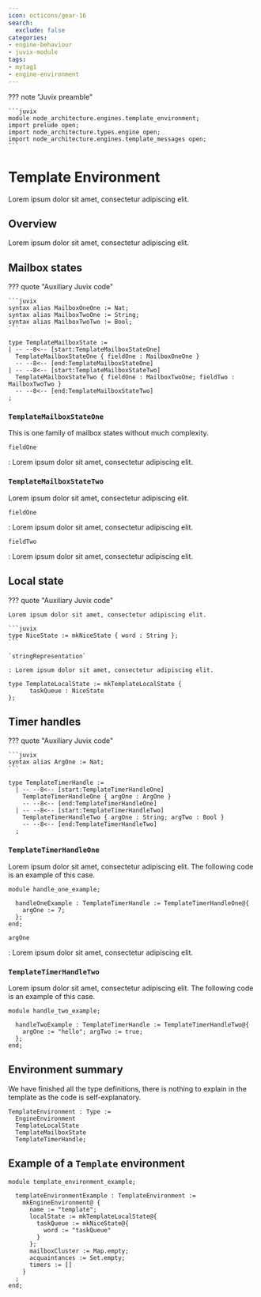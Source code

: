 ```yaml
---
icon: octicons/gear-16
search:
  exclude: false
categories:
- engine-behaviour
- juvix-module
tags:
- mytag1
- engine-environment
---
```


??? note "Juvix preamble"

    ```juvix
    module node_architecture.engines.template_environment;
    import prelude open;
    import node_architecture.types.engine open;
    import node_architecture.engines.template_messages open;
    ```

# Template Environment

Lorem ipsum dolor sit amet, consectetur adipiscing elit.

## Overview

Lorem ipsum dolor sit amet, consectetur adipiscing elit.

## Mailbox states

<!-- --8<-- [start:mailbox_auxiliary] -->
??? quote "Auxiliary Juvix code"

    ```juvix
    syntax alias MailboxOneOne := Nat;
    syntax alias MailboxTwoOne := String;
    syntax alias MailboxTwoTwo := Bool;
    ```
<!-- --8<-- [end:mailbox_auxiliary] -->

<!-- --8<-- [start:TemplateMailboxState] -->
```juvix
type TemplateMailboxState :=
| -- --8<-- [start:TemplateMailboxStateOne]
  TemplateMailboxStateOne { fieldOne : MailboxOneOne }
  -- --8<-- [end:TemplateMailboxStateOne]
| -- --8<-- [start:TemplateMailboxStateTwo]
  TemplateMailboxStateTwo { fieldOne : MailboxTwoOne; fieldTwo : MailboxTwoTwo }
  -- --8<-- [end:TemplateMailboxStateTwo]
;
```
<!-- --8<-- [end:TemplateMailboxState] -->

### `TemplateMailboxStateOne`

This is one family of mailbox states without much complexity.

`fieldOne`

: Lorem ipsum dolor sit amet, consectetur adipiscing elit.

### `TemplateMailboxStateTwo`

Lorem ipsum dolor sit amet, consectetur adipiscing elit.

`fieldOne`

: Lorem ipsum dolor sit amet, consectetur adipiscing elit.

`fieldTwo`

: Lorem ipsum dolor sit amet, consectetur adipiscing elit.

## Local state

??? quote "Auxiliary Juvix code"

    Lorem ipsum dolor sit amet, consectetur adipiscing elit.

    ```juvix
    type NiceState := mkNiceState { word : String };
    ```

    `stringRepresentation`

    : Lorem ipsum dolor sit amet, consectetur adipiscing elit.


<!-- --8<-- [start:TemplateLocalState] -->
```juvix
type TemplateLocalState := mkTemplateLocalState {
      taskQueue : NiceState
};
```
<!-- --8<-- [end:TemplateLocalState] -->


## Timer handles

??? quote "Auxiliary Juvix code"

    ```juvix
    syntax alias ArgOne := Nat;
    ```

<!-- --8<-- [start:TemplateTimerHandle] -->
```juvix
type TemplateTimerHandle :=
  | -- --8<-- [start:TemplateTimerHandleOne]
    TemplateTimerHandleOne { argOne : ArgOne }
    -- --8<-- [end:TemplateTimerHandleOne]
  | -- --8<-- [start:TemplateTimerHandleTwo]
    TemplateTimerHandleTwo { argOne : String; argTwo : Bool }
    -- --8<-- [end:TemplateTimerHandleTwo]
  ;
```
<!-- --8<-- [end:TemplateTimerHandle] -->

### `TemplateTimerHandleOne`

Lorem ipsum dolor sit amet, consectetur adipiscing elit. The following code is
an example of this case.

```juvix extract-module-statements
module handle_one_example;

  handleOneExample : TemplateTimerHandle := TemplateTimerHandleOne@{
    argOne := 7;
  };
end;
```

`argOne`

: Lorem ipsum dolor sit amet, consectetur adipiscing elit.

### `TemplateTimerHandleTwo`

Lorem ipsum dolor sit amet, consectetur adipiscing elit. The following code is
an example of this case.

```juvix extract-module-statements
module handle_two_example;

  handleTwoExample : TemplateTimerHandle := TemplateTimerHandleTwo@{
    argOne := "hello"; argTwo := true;
  };
end;
```

## Environment summary

We have finished all the type definitions, there is nothing to explain in the
template as the code is self-explanatory.

```juvix
TemplateEnvironment : Type :=
  EngineEnvironment
  TemplateLocalState
  TemplateMailboxState
  TemplateTimerHandle;
```

## Example of a `Template` environment

```juvix extract-module-statements
module template_environment_example;

  templateEnvironmentExample : TemplateEnvironment :=
    mkEngineEnvironment@ {
      name := "template";
      localState := mkTemplateLocalState@{
        taskQueue := mkNiceState@{
          word := "taskQueue"
        }
      };
      mailboxCluster := Map.empty;
      acquaintances := Set.empty;
      timers := []
    }
  ;
end;
```
